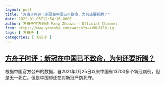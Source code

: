 ```yaml
---
layout: post
title: "方舟子时评：新冠在中国已不致命，为何还要折腾？"
date: 2022-01-05T12:54:16.000Z
author: 方舟子官方频道 Fang Zhouzi - Official Channel
from: https://www.youtube.com/watch?v=xVUU6flh-ig
tags: [ 方舟子 ]
categories: [ 方舟子 ]
---
```

<!--1641387256000-->
[方舟子时评：新冠在中国已不致命，为何还要折腾？](https://www.youtube.com/watch?v=xVUU6flh-ig)
------

<div>
根据中国官方公布的数据，自2021年1月25日以来中国有13700多个新冠病例，但是无一死亡。但是中国却还在对新冠严防死守。
</div>
